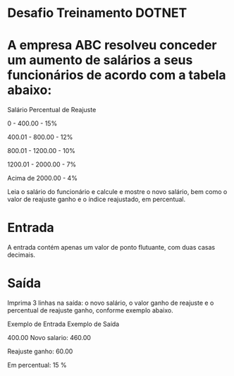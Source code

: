 # Desafio Treinamento DOTNET

# A empresa ABC resolveu conceder um aumento de salários a seus funcionários de acordo com a tabela abaixo:

Salário Percentual de Reajuste

0 - 400.00    - 15%

400.01 - 800.00  - 12%

800.01 - 1200.00  - 10%

1200.01 - 2000.00  - 7%

Acima de 2000.00  - 4%

Leia o salário do funcionário e calcule e mostre o novo salário, bem como o valor de reajuste ganho e o índice reajustado,
em percentual.

# Entrada
A entrada contém apenas um valor de ponto flutuante, com duas casas decimais.
# Saída
Imprima 3 linhas na saída: o novo salário, o valor ganho de reajuste e o percentual de reajuste ganho, conforme exemplo
abaixo.

Exemplo de Entrada Exemplo de Saída

400.00 Novo salario: 460.00

Reajuste ganho: 60.00

Em percentual: 15 %
